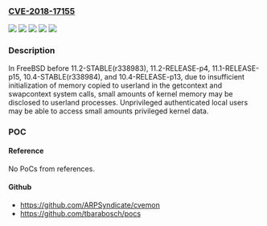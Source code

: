 ### [CVE-2018-17155](https://cve.mitre.org/cgi-bin/cvename.cgi?name=CVE-2018-17155)
![](https://img.shields.io/static/v1?label=Product&message=FreeBSD&color=blue)
![](https://img.shields.io/static/v1?label=Version&message=10.x%20before%2010.4-RELEASE-p13%20&color=brightgreen)
![](https://img.shields.io/static/v1?label=Version&message=11.1%20before%2011.1-RELEASE-p15%20&color=brightgreen)
![](https://img.shields.io/static/v1?label=Version&message=11.2%20before%2011.2-RELEASE-p4%20&color=brightgreen)
![](https://img.shields.io/static/v1?label=Vulnerability&message=Kernel%20memory%20disclosure&color=brightgreen)

### Description

In FreeBSD before 11.2-STABLE(r338983), 11.2-RELEASE-p4, 11.1-RELEASE-p15, 10.4-STABLE(r338984), and 10.4-RELEASE-p13, due to insufficient initialization of memory copied to userland in the getcontext and swapcontext system calls, small amounts of kernel memory may be disclosed to userland processes. Unprivileged authenticated local users may be able to access small amounts privileged kernel data.

### POC

#### Reference
No PoCs from references.

#### Github
- https://github.com/ARPSyndicate/cvemon
- https://github.com/tbarabosch/pocs

